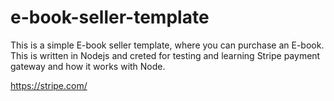 # e-book-seller-template
This is a simple E-book seller template, where you can purchase an E-book.
This is written in Nodejs and creted for testing and learning Stripe payment gateway and how it works with Node.

https://stripe.com/
